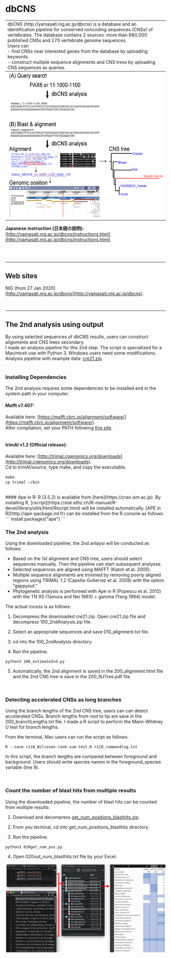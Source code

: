 # dbCNS

<table width="200" border="0">
  <tr>
    <td>dbCNS (http://yamasati.nig.ac.jp/dbcns) is a database and an identification pipeline for conserved noncoding sequences (CNSs) of vertebrates. The database contains 2 sources: more than 680,000 published CNSs and 170 vertebrate genome sequences.<br>
Users can <br>
- find CNSs near interested genes from the database by uploading keywords.<br>
- construct multiple sequence alignments and CNS trees by uploading CNS sequences as queries.<br>
</td>
  </tr>
  <tbody>
    <tr>
      <td><img src="images/dbCNS_oneWord.jpg" width="582" height="457" alt=""/></td>
    </tr>
  </tbody>
</table>  

<b>Japanese instruction (日本語の説明):</b> [http://yamasati.nig.ac.jp/dbcns/instructions.html](http://yamasati.nig.ac.jp/dbcns/instructions.html)

<br><br>


---

## Web sites
NIG (from 27 Jan 2020)   
[http://yamasati.nig.ac.jp/dbcns](http://yamasati.nig.ac.jp/dbcns).

<br />  

---
## The 2nd analysis using output
By using selected sequences of dbCNS results, users can construct alignments and CNS trees secondary.  
I made an analysis pipeline for this 2nd step. The script is specialized for a Macintosh use with Python 3. Windows users need some modifications.  
Analysis pipeline with example data: [cre21.zip](https://github.com/jun-inoue/dbCNS/tree/master/images/cre21.zip).   
<br />   

### Installing Dependencies

The 2nd analysis  requires some dependencies to be installed and in the system path in your computer.
<br />  


#### Mafft v7.407:
Available here: [https://mafft.cbrc.jp/alignment/software/](https://mafft.cbrc.jp/alignment/software/).  
After compilation, set your PATH following [this site](https://mafft.cbrc.jp/alignment/software/add_path.html).  
<br />  


#### trimAl v1.2 (Official release):
Available here: [http://trimal.cgenomics.org/downloads](http://trimal.cgenomics.org/downloads).  
Cd to trimAl/source, type make, and copy the executable.
```
make
cp trimal ~/bin
```  
<br />   
#### Ape in R:
R (3.5.2) is available from [here](https://cran.ism.ac.jp).  
By installing R, [rscript](https://stat.ethz.ch/R-manual/R-devel/library/utils/html/Rscript.html) will be installed automatically.  
[APE in R](http://ape-package.ird.fr) can be installed from the R console as follows:
```
install.packages("ape")
```
<br />   

### The 2nd analysis

Using the downloaded pipeline, the 2nd anlaysi will be conducted as follows:
- Based on the 1st alignment and CNS tree, users should select sequences manually. Then the pipeline can start subsequent analyese.
- Selected sequences are aligned using MAFFT (Katoh et al. 2005). 
- Multiple sequence alignments are trimmed by removing poorly aligned regions using TRIMAL 1.2 (Capella-Gutierrez et al. 2009) with the option “gappyout.” 
- Phylogenetic analysis is performed with Ape in R (Popescu et al. 2012) with the TN 93 (Tamura and Nei 1993) + gamma (Yang 1994) model. 

The actual rocess is as follows:   

1. Decompress the downloaded cre21.zip. Open cre21.zip file and decompress 100_2ndAnalysis.zip file.

2. Select an appropriate sequences and save 010_alignment.txt file.

3. cd into the 100_2ndAnalysis directory.

4. Run the pipeline.
```
python3 100_estimate2nd.py
```
5. Automatically, the 2nd alignment is saved in the 200_alignment.html file and the 2nd CNS tree is save in the 200_NJTree.pdf file.

<br />  

### Detecting accelerated CNSs as long branches

Using the branch lengths of the 2nd CNS tree, users can can detect accelerated CNSs.   Branch lengths from root to tip are save in the 200_branchLengths.txt file.   I made a R script to perform the Mann-Whitney U test for branch lengths.

From the terminal, Mac users can run the script as follows:
```
R --save <110_Wilcoxon-rank-sum-test.R >110_commandlog.txt
```
In this script, the branch lengths are compared between foreground and background. Users should write species names in the foreground_species variable (line 9).

<br />  

### Count the number of blast hits from multiple results

Using the downloaded pipeline, the number of blast hits can be counted from multiple results:

1. Download and decompress [get_num_positions_blasthits.zip](images/get_num_positions_blasthits.zip). 

2. From you terminal, cd into get_num_positions_blasthits directory.

3. Run the pipeline.
```
python3 010get_num_pos.py
```
4. Open 020out_num_blasthits.txt file by your Excel.


![get_num_positions_blasthits.jpg](images/get_num_positions_blasthits.jpg)

<br />  
